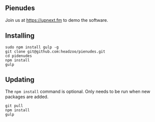 Pienudes
--------
Join us at https://upnext.fm to demo the software.

Installing
----------
```
sudo npm install gulp -g
git clone git@github.com:headzoo/pienudes.git
cd pidenudes
npm install
gulp
```


Updating
--------
The `npm install` command is optional. Only needs to be run when new packages are added.

```
git pull
npm install
gulp
```
